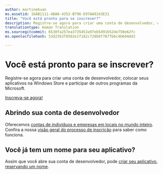 ```yaml
---
author: martinekuan
ms.assetid: 16AB1111-4BA8-4352-B796-E97AA9243E31
title: "Você está pronto para se inscrever?"
description: Registre-se agora para criar uma conta de desenvolvedor, colocar seus aplicativos na Windows Store e participar de outros programas da Microsoft.
translationtype: Human Translation
ms.sourcegitcommit: 6530fa257ea3735453a97eb5d916524e750e62fc
ms.openlocfilehash: 53d23b3f8502e1f182c728b9f787fbbc4b694d42

---
```

# Você está pronto para se inscrever?

Registre-se agora para criar uma conta de desenvolvedor, colocar seus aplicativos na Windows Store e participar de outros programas da Microsoft.

[Inscreva-se agora!](http://go.microsoft.com/fwlink/p/?LinkId=615100)

## Abrindo sua conta de desenvolvedor

Oferecemos [contas de indivíduos e empresas em locais no mundo inteiro](../publish/account-types-locations-and-fees.md). Confira a nossa [visão geral do processo de inscrição](../publish/opening-a-developer-account.md) para saber como funciona.

## Você já tem um nome para seu aplicativo?

Assim que você abre sua conta de desenvolvedor, pode [criar seu aplicativo, reservando um nome](https://msdn.microsoft.com/library/windows/apps/JJ657967).




<!--HONumber=Jun16_HO4-->


